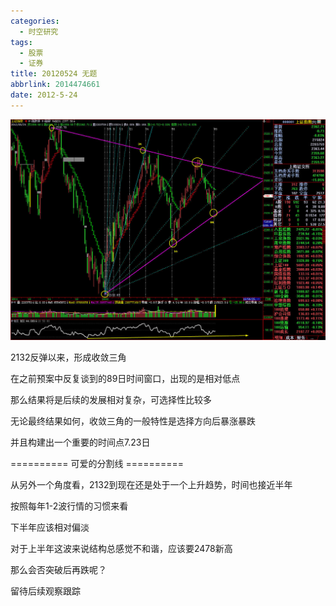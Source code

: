 ```yaml
---
categories:
  - 时空研究
tags:
  - 股票
  - 证券
title: 20120524 无题
abbrlink: 2014474661
date: 2012-5-24
---
```

![20120524-0](/images/20120524-0.jpeg)


2132反弹以来，形成收敛三角

在之前预案中反复谈到的89日时间窗口，出现的是相对低点

那么结果将是后续的发展相对复杂，可选择性比较多

无论最终结果如何，收敛三角的一般特性是选择方向后暴涨暴跌

并且构建出一个重要的时间点7.23日

========== 可爱的分割线 ==========

从另外一个角度看，2132到现在还是处于一个上升趋势，时间也接近半年

按照每年1-2波行情的习惯来看

下半年应该相对偏淡

对于上半年这波来说结构总感觉不和谐，应该要2478新高

那么会否突破后再跌呢？

留待后续观察跟踪